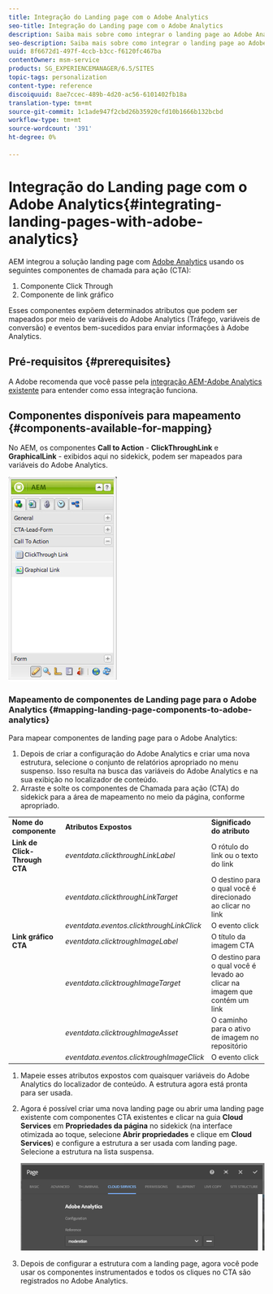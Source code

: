 ```yaml
---
title: Integração do Landing page com o Adobe Analytics
seo-title: Integração do Landing page com o Adobe Analytics
description: Saiba mais sobre como integrar o landing page ao Adobe Analytics.
seo-description: Saiba mais sobre como integrar o landing page ao Adobe Analytics.
uuid: 8f6672d1-497f-4ccb-b3cc-f6120fc467ba
contentOwner: msm-service
products: SG_EXPERIENCEMANAGER/6.5/SITES
topic-tags: personalization
content-type: reference
discoiquuid: 8ae7ccec-489b-4d20-ac56-6101402fb18a
translation-type: tm+mt
source-git-commit: 1c1ade947f2cbd26b35920cfd10b1666b132bcbd
workflow-type: tm+mt
source-wordcount: '391'
ht-degree: 0%

---
```



# Integração do Landing page com o Adobe Analytics{#integrating-landing-pages-with-adobe-analytics}

AEM integrou a solução landing page com [Adobe Analytics](https://www.omniture.com/en/products/analytics/sitecatalyst) usando os seguintes componentes de chamada para ação (CTA):

1. Componente Click Through
1. Componente de link gráfico

Esses componentes expõem determinados atributos que podem ser mapeados por meio de variáveis do Adobe Analytics (Tráfego, variáveis de conversão) e eventos bem-sucedidos para enviar informações à Adobe Analytics.

## Pré-requisitos {#prerequisites}

A Adobe recomenda que você passe pela [integração AEM-Adobe Analytics existente](/help/sites-administering/adobeanalytics.md) para entender como essa integração funciona.

## Componentes disponíveis para mapeamento {#components-available-for-mapping}

No AEM, os componentes **Call to Action** - **ClickThroughLink** e **GraphicalLink** - exibidos aqui no sidekick, podem ser mapeados para variáveis do Adobe Analytics.

![chlimage_1-29](assets/chlimage_1-21a.jpeg)

### Mapeamento de componentes de Landing page para o Adobe Analytics {#mapping-landing-page-components-to-adobe-analytics}

Para mapear componentes de landing page para o Adobe Analytics:

1. Depois de criar a configuração do Adobe Analytics e criar uma nova estrutura, selecione o conjunto de relatórios apropriado no menu suspenso. Isso resulta na busca das variáveis do Adobe Analytics e na sua exibição no localizador de conteúdo.
1. Arraste e solte os componentes de Chamada para ação (CTA) do sidekick para a área de mapeamento no meio da página, conforme apropriado.

<table>
 <tbody>
  <tr>
   <td><strong>Nome do componente</strong></td>
   <td><strong>Atributos Expostos</strong></td>
   <td><strong>Significado do atributo</strong></td>
  </tr>
  <tr>
   <td><strong>Link de Click-Through CTA</strong></td>
   <td><i>eventdata.clickthroughLinkLabel</i> <br /> </td>
   <td>O rótulo do link ou o texto do link </td>
  </tr>
  <tr>
   <td><br type="_moz" /> </td>
   <td><i>eventdata.clickthroughLinkTarget</i> <br /> </td>
   <td>O destino para o qual você é direcionado ao clicar no link </td>
  </tr>
  <tr>
   <td><br type="_moz" /> </td>
   <td><i>eventdata.eventos.clickthroughLinkClick</i> <br /> </td>
   <td>O evento click </td>
  </tr>
  <tr>
   <td><strong>Link gráfico CTA</strong></td>
   <td><i>eventdata.clicktroughImageLabel</i> <br /> </td>
   <td>O título da imagem CTA </td>
  </tr>
  <tr>
   <td><br type="_moz" /> </td>
   <td><i>eventdata.clicktroughImageTarget</i> <br /> </td>
   <td>O destino para o qual você é levado ao clicar na imagem que contém um link</td>
  </tr>
  <tr>
   <td><br type="_moz" /> </td>
   <td><i>eventdata.clicktroughImageAsset</i> <br /> </td>
   <td>O caminho para o ativo de imagem no repositório </td>
  </tr>
  <tr>
   <td><br type="_moz" /> </td>
   <td><i>eventdata.eventos.clicktroughImageClick</i> <br /> </td>
   <td>O evento click</td>
  </tr>
 </tbody>
</table>

1. Mapeie esses atributos expostos com quaisquer variáveis do Adobe Analytics do localizador de conteúdo. A estrutura agora está pronta para ser usada.
1. Agora é possível criar uma nova landing page ou abrir uma landing page existente com componentes CTA existentes e clicar na guia **Cloud Services** em **Propriedades da página** no sidekick (na interface otimizada ao toque, selecione **Abrir propriedades** e clique em **Cloud Services**) e configure a estrutura a ser usada com landing page. Selecione a estrutura na lista suspensa.

   ![chlimage_1-25](assets/chlimage_1-25a.png)

1. Depois de configurar a estrutura com a landing page, agora você pode usar os componentes instrumentados e todos os cliques no CTA são registrados no Adobe Analytics.

